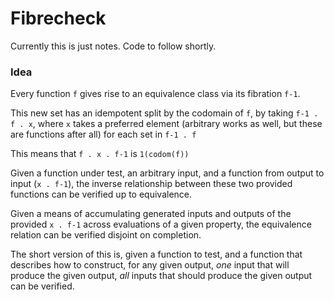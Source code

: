 # Fibrecheck

Currently this is just notes. Code to follow shortly.


### Idea

Every function `f` gives rise to an equivalence class via its fibration `f-1`.

This new set has an idempotent split by the codomain of `f`, by taking `f-1 . f . x`, where `x` takes a preferred element (arbitrary works as well, but these are functions after all) for each set in `f-1 . f`

This means that `f . x . f-1` is `1(codom(f))`

Given a function under test, an arbitrary input, and a function from output to input (`x . f-1`), the inverse relationship between these two provided functions can be verified up to equivalence.

Given a means of accumulating generated inputs and outputs of the provided `x . f-1` across evaluations of a given property, the equivalence relation can be verified disjoint on completion.

The short version of this is, given a function to test, and a function that describes how to construct, for any given output, _one_ input that will produce the given output, _all_ inputs that should produce the given output can be verified.
